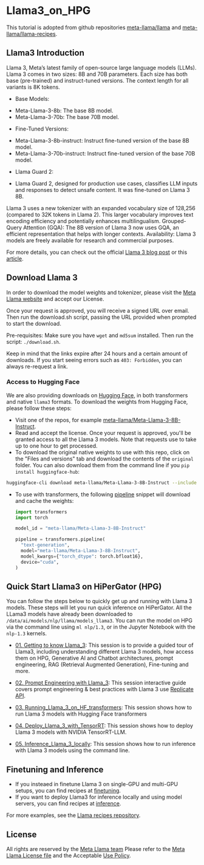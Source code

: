 # Llama3_on_HPG

This tutorial is adopted from github repositories [meta-llama/llama](https://github.com/meta-llama/llama3) and [meta-llama/llama-recipes](https://github.com/meta-llama/llama-recipes).

## Llama3 Introduction

Llama 3, Meta’s latest family of open-source large language models (LLMs). Llama 3 comes in two sizes: 8B and 70B parameters. Each size has both base (pre-trained) and instruct-tuned versions. The context length for all variants is 8K tokens.
* Base Models:
- Meta-Llama-3-8b: The base 8B model.
- Meta-Llama-3-70b: The base 70B model.
* Fine-Tuned Versions:
- Meta-Llama-3-8b-instruct: Instruct fine-tuned version of the base 8B model.
- Meta-Llama-3-70b-instruct: Instruct fine-tuned version of the base 70B model.
* Llama Guard 2:
- Llama Guard 2, designed for production use cases, classifies LLM inputs and responses to detect unsafe content. It was fine-tuned on Llama 3 8B.

Llama 3 uses a new tokenizer with an expanded vocabulary size of 128,256 (compared to 32K tokens in Llama 2). This larger vocabulary improves text encoding efficiency and potentially enhances multilingualism. Grouped-Query Attention (GQA): The 8B version of Llama 3 now uses GQA, an efficient representation that helps with longer contexts.
Availability: Llama 3 models are freely available for research and commercial purposes.

For more details, you can check out the official [Llama 3 blog post](https://huggingface.co/blog/llama3) or this [article](https://ai.plainenglish.io/llama3-a-new-era-in-large-language-models-2270ca1d80c7).

## Download Llama 3

In order to download the model weights and tokenizer, please visit the [Meta Llama website](https://llama.meta.com/llama-downloads/) and accept our License.

Once your request is approved, you will receive a signed URL over email. Then run the download.sh script, passing the URL provided when prompted to start the download.

Pre-requisites: Make sure you have `wget` and `md5sum` installed. Then run the script: `./download.sh`.

Keep in mind that the links expire after 24 hours and a certain amount of downloads. If you start seeing errors such as `403: Forbidden`, you can always re-request a link.

### Access to Hugging Face

We are also providing downloads on [Hugging Face](https://huggingface.co/meta-llama), in both transformers and native `llama3` formats. To download the weights from Hugging Face, please follow these steps:

- Visit one of the repos, for example [meta-llama/Meta-Llama-3-8B-Instruct](https://huggingface.co/meta-llama/Meta-Llama-3-8B-Instruct).
- Read and accept the license. Once your request is approved, you'll be granted access to all the Llama 3 models. Note that requests use to take up to one hour to get processed.
- To download the original native weights to use with this repo, click on the "Files and versions" tab and download the contents of the `original` folder. You can also download them from the command line if you `pip install huggingface-hub`:

```bash
huggingface-cli download meta-llama/Meta-Llama-3-8B-Instruct --include "original/*" --local-dir meta-llama/Meta-Llama-3-8B-Instruct
```

- To use with transformers, the following [pipeline](https://huggingface.co/docs/transformers/en/main_classes/pipelines) snippet will download and cache the weights:

  ```python
  import transformers
  import torch

  model_id = "meta-llama/Meta-Llama-3-8B-Instruct"

  pipeline = transformers.pipeline(
    "text-generation",
    model="meta-llama/Meta-Llama-3-8B-Instruct",
    model_kwargs={"torch_dtype": torch.bfloat16},
    device="cuda",
  )
  ```

## Quick Start Llama3 on HiPerGator (HPG)

You can follow the steps below to quickly get up and running with Llama 3 models. These steps will let you run quick inference on HiPerGator. All the LLama3 models have already been downloaded to `/data/ai/models/nlp/llama/models_llama3`. You can run the model on HPG via the command line using `ml nlp/1.3`, or in the Jupyter Notebook with the `nlp-1.3` kernels.

* [01. Getting to know Llama_3](01_Getting_to_know_Llama_3.ipynb): This session is to provide a guided tour of Llama3, including understanding different Llama 3 models, how access them on HPG, Generative AI and Chatbot architectures, prompt engineering, RAG (Retrieval Augmented Generation), Fine-tuning and more.

* [02. Prompt Engineering with Llama_3](02_Prompt_Engineering_with_Llama_3.ipynb): This session interactive guide covers prompt engineering & best practices with Llama 3 use [Replicate API](https://replicate.com/meta/meta-llama-3-70b).

* [03. Running_Llama_3_on_HF_transformers](03_Running_Llama_3_on_HF_transformers.ipynb): This session shows how to run Llama 3 models with Hugging Face transformers

* [04. Deploy_Llama_3_with_TensorRT](04_Deploy_Llama_3_with_TensorRT.ipynb): This session shows how to deploy Llama 3 models with NVIDIA TensorRT-LLM.

* [05. Inference_Llama_3_locally](05_Inference_Llama_3_locally.ipynb): This session shows how to run inference with Llama 3 models using the command line.

## Finetuning and Inference

* If you insteaed in finetune Llama 3 on single-GPU and multi-GPU setups, you can find recipes at [finetuning](./finetuning).
* If you want to deploy Llama3 for inference locally and using model servers, you can find recipes at [inference](./inference).

For more examples, see the [Llama recipes repository](https://github.com/facebookresearch/llama-recipes).

## License  
All rights are reserved by the [Meta Llama team](https://llama.meta.com/) Please refer to the [Meta Llama License file](https://github.com/meta-llama/llama3/blob/main/LICENSE) and the Acceptable [Use Policy](https://github.com/meta-llama/llama3/blob/main/USE_POLICY.md).
